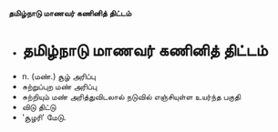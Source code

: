 **தமிழ்நாடு மாணவர் கணினித் திட்டம்**
- # தமிழ்நாடு மாணவர் கணினித் திட்டம்
- n. (மண்.) சூழ் அரிப்பு
- சுற்றுப்புற மண் அரிப்பு
- சுற்றியும் மண் அரித்துவிடலால் நடுவில் எஞ்சியுள்ள உயர்ந்த பகுதி
- விடு திட்டு
- 'சூழரி' மேடு.

